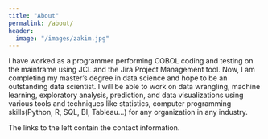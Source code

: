 ```yaml
---
title: "About"
permalink: /about/
header:
  image: "/images/zakim.jpg"
---
```


I have worked as a programmer performing COBOL coding and testing on the mainframe using JCL and the Jira Project Management tool. Now, I am completing my master’s degree in data science and hope to be an outstanding data scientist. I will be able to work on data wrangling, machine learning, exploratory analysis, prediction, and data visualizations using various tools and techniques like statistics, computer programming skills(Python, R, SQL, BI, Tableau...) for any organization in any industry.

The links to the left contain the contact information.
